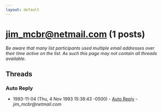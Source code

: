 ```yaml
---
layout: default
---
```


# jim_mcbr@netmail.com (1 posts)

_Be aware that many list participants used multiple email addresses over their time active on the list. As such this page may not contain all threads available._

## Threads

### Auto Reply
+ 1993-11-04 (Thu, 4 Nov 1993 15:38:43 -0500) - [Auto Reply](/archive/1993/11/f4f286aab71c1f07dcfec3a4bc00382114364c734c735be86955d36aa52d032d) - _jim_mcbr@netmail.com_

